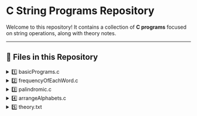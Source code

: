 # C String Programs Repository

Welcome to this repository! It contains a collection of **C programs** focused on string operations, along with theory notes.

---

## 📁 Files in this Repository

<details>
<summary>1️⃣ basicPrograms.c</summary>

**Features:**
- Print a string
- Find the length of a string
- Copy a string
- Reverse a string

**Sample Input/Output:**

<pre>
Enter a string:
hello
Output:
hello
Length is = 5
Final reverse string is: olleh
</pre>

</details>

<details>
<summary>2️⃣ frequencyOfEachWord.c</summary>

**Features:**
- Count frequency of each word in a sentence

**Sample Input/Output:**

<pre>
Enter the sentence: hello world hello
Output:
hello -> 2
world -> 1
</pre>

</details>

<details>
<summary>3️⃣ palindromic.c</summary>

**Features:**
- Check if a string is palindromic

**Sample Input/Output:**

<pre>
Enter a string:
madam
Output:
madam is a palindromic string.
</pre>

</details>

<details>
<summary>4️⃣ arrangeAlphabets.c</summary>

**Features:**
- Arranges a given string in ascending order based on their ASCII values

**Sample Input/Output:**

<pre>
Enter the sentence: simpleeasylearning
Output: Final sorted string: aaeegiillmnnprssyy
</pre>

</details>

<details>
<summary>5️⃣ theory.txt</summary>

**Concepts Covered:**
1. `char name[]` vs `char *name`
2. Reading strings with `fgets()` and removing trailing `\n`
3. Common string functions in `<string.h>`:
   - `strlen`, `sizeof`, `strcpy`, `strcat`, `strcmp`, `strchr`, `strtok`
4. Tokenization example:
```c
token = strtok(str, " "); // first token
token = strtok(NULL, " "); // subsequent tokens

